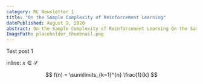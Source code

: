 ```yaml
---
category: RL Newsletter 1
title: "On the Sample Complexity of Reinforcement Learning"
datePublished: August 9, 2020
abstract: On the Sample Complexity of Reinforcement Learning On the Sample Complexity of Reinforcement Learning On the Sample Complexity of Reinforcement Learning On the Sample Complexity of Reinforcement Learning On the Sample Complexity of Reinforcement Learning.
ImagePath: placeholder_thumbnail.png
---
```


Test post 1

inline: $x \in \mathcal{S}$

$$
f(n) = \sum\limits_{k=1}^{n} \frac{1}{k}
$$